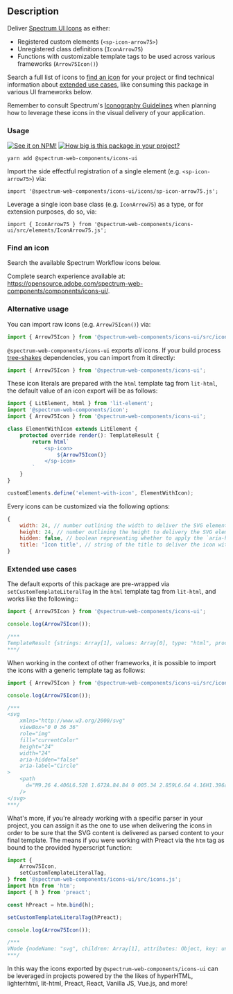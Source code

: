 ## Description

Deliver [Spectrum UI Icons](https://spectrum.adobe.com/page/icons/) as either:

-   Registered custom elements (`<sp-icon-arrow75>`)
-   Unregistered class definitions (`IconArrow75`)
-   Functions with customizable template tags to be used across various frameworks (`Arrow75Icon()`)

Search a full list of icons to [find an icon](#find-an-icon) for your project or find technical information about [extended use cases](#extended-use-cases), like consuming this package in various UI frameworks below.

Remember to consult Spectrum's [Iconography Guidelines](https://spectrum.adobe.com/page/iconography/) when planning how to leverage these icons in the visual delivery of your application.

### Usage

[![See it on NPM!](https://img.shields.io/npm/v/@spectrum-web-components/icons-ui?style=for-the-badge)](https://www.npmjs.com/package/@spectrum-web-components/icons-ui)
[![How big is this package in your project?](https://img.shields.io/bundlephobia/minzip/@spectrum-web-components/icons-ui?style=for-the-badge)](https://bundlephobia.com/result?p=@spectrum-web-components/icons-ui)

```
yarn add @spectrum-web-components/icons-ui
```

Import the side effectful registration of a single element (e.g. `<sp-icon-arrow75>`) via:

```
import '@spectrum-web-components/icons-ui/icons/sp-icon-arrow75.js';
```

Leverage a single icon base class (e.g. `IconArrow75`) as a type, or for extension purposes, do so, via:

```
import { IconArrow75 } from '@spectrum-web-components/icons-ui/src/elements/IconArrow75.js';
```

### Find an icon

Search the available Spectrum Workflow icons below.

<p class="for-github">Complete search experience available at: <a href="https://opensource.adobe.com/spectrum-web-components/components/icons-ui/">https://opensource.adobe.com/spectrum-web-components/components/icons-ui/</a>.</p>

<icons-demo class="icon-search" package="icons-ui" size="xxl"></icons-demo>

<script type="module">
const search = document.querySelector('.icon-search');
const options = {
  rootMargin: '20px'
}
const callback = async (entries, observer) => {
    if (entries[0].intersectionRatio === 0) return;
    import('@swc-packages-internal/iconset/stories/icons-demo.js');
    import('@swc-packages-internal/icons-ui/stories/icon-manifest.js').then(({iconManifest}) => {
        search.icons = iconManifest;
    });
    observer.disconnect();
}
const observer = new IntersectionObserver(callback, options);
observer.observe(search);
</script>

### Alternative usage

You can import raw icons (e.g. `Arrow75Icon()`) via:

```js
import { Arrow75Icon } from '@spectrum-web-components/icons-ui/src/icons/Arrow75.js';
```

`@spectrum-web-components/icons-ui` exports _all_ icons. If your build process [tree-shakes](https://rollupjs.org/guide/en/#tree-shaking) dependencies, you can import from it directly:

```js
import { Arrow75Icon } from '@spectrum-web-components/icons-ui';
```

These icon literals are prepared with the `html` template tag from `lit-html`, the default value of an icon export will be as follows:

```js
import { LitElement, html } from 'lit-element';
import '@spectrum-web-components/icon';
import { Arrow75Icon } from '@spectrum-web-components/icons-ui';

class ElementWithIcon extends LitElement {
    protected override render(): TemplateResult {
        return html`
            <sp-icon>
                ${Arrow75Icon()}
            </sp-icon>
        `
    }
}

customElements.define('element-with-icon', ElementWithIcon);
```

Every icons can be customized via the following options:

```js
{
    width: 24, // number outlining the width to deliver the SVG element with
    height: 24, // number outlining the height to delivery the SVG element with
    hidden: false, // boolean representing whether to apply the `aria-hidden` attribute
    title: 'Icon title', // string of the title to deliver the icon with
}
```

### Extended use cases

The default exports of this package are pre-wrapped via `setCustomTemplateLiteralTag` in the `html` template tag from `lit-html`, and works like the following::

```js
import { Arrow75Icon } from '@spectrum-web-components/icons-ui';

console.log(Arrow75Icon());

/***
TemplateResult {strings: Array[1], values: Array[0], type: "html", processor: DefaultTemplateProcessor, constructor: Object}
***/
```

When working in the context of other frameworks, it is possible to import the icons with a generic template tag as follows:

```js
import { Arrow75Icon } from '@spectrum-web-components/icons-ui/src/icons.js';

console.log(Arrow75Icon());

/***
<svg
    xmlns="http://www.w3.org/2000/svg"
    viewBox="0 0 36 36"
    role="img"
    fill="currentColor"
    height="24"
    width="24"
    aria-hidden="false"
    aria-label="Circle"
>
    <path
      d="M9.26 4.406L6.528 1.672A.84.84 0 005.34 2.859L6.64 4.16H1.396a.84.84 0 000 1.68H6.64l-1.301 1.3a.84.84 0 001.188 1.188l2.734-2.734a.84.84 0 000-1.188z"
    />
</svg>
***/
```

What's more, if you're already working with a specific parser in your project, you can assign it as the one to use when delivering the icons in order to be sure that the SVG content is delivered as parsed content to your final template. The means if you were working with Preact via the `htm` tag as bound to the provided hyperscript function:

```js
import {
    Arrow75Icon,
    setCustomTemplateLiteralTag,
} from '@spectrum-web-components/icons-ui/src/icons.js';
import htm from 'htm';
import { h } from 'preact';

const hPreact = htm.bind(h);

setCustomTemplateLiteralTag(hPreact);

console.log(Arrow75Icon());

/***
VNode {nodeName: "svg", children: Array[1], attributes: Object, key: undefined, constructor: Object}
***/
```

In this way the icons exported by `@spectrum-web-components/icons-ui` can be leveraged in projects powered by the the likes of hyperHTML, lighterhtml, lit-html, Preact, React, Vanilla JS, Vue.js, and more!

